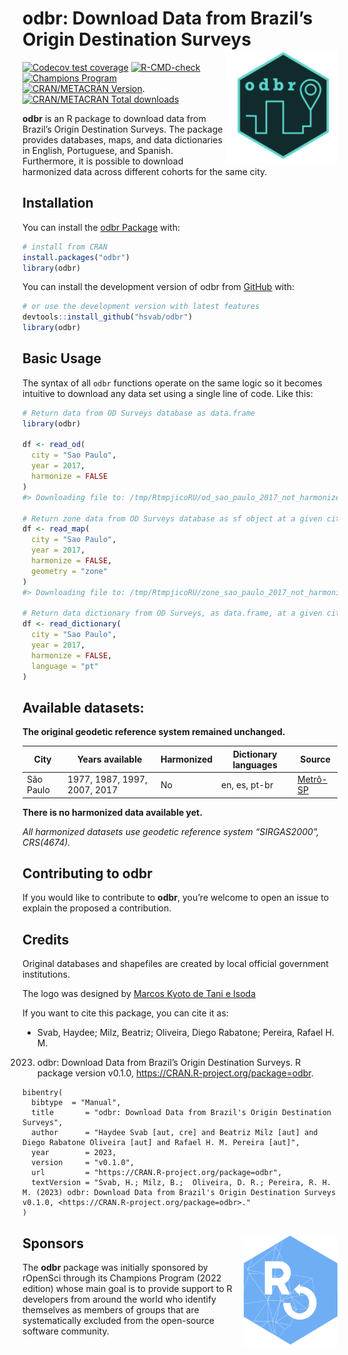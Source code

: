 
<!-- README.md is generated from README.Rmd. Please edit that file -->

# odbr: Download Data from Brazil’s Origin Destination Surveys <img align="right" src="man/figures/logo.png" alt="logo" width="180">

<!-- badges: start -->

[![Codecov test
coverage](https://codecov.io/gh/hsvab/odbr/branch/main/graph/badge.svg)](https://app.codecov.io/gh/hsvab/odbr?branch=main)
[![R-CMD-check](https://github.com/hsvab/odbr/actions/workflows/R-CMD-check.yaml/badge.svg?branch=main)](https://github.com/hsvab/odbr/actions?query=branch%3Amain)
[![Champions
Program](https://raw.githubusercontent.com/ropensci-org/badges/main/svgs/champions-program.svg)](https://ropensci.org/champions/)
[![CRAN/METACRAN Version](https://www.r-pkg.org/badges/version/odbr)](https://CRAN.R-project.org/package=odbr).[![CRAN/METACRAN Total downloads](https://cranlogs.r-pkg.org/badges/grand-total/odbr?color=blue)](https://CRAN.R-project.org/package=odbr)


<!-- badges: end -->

**odbr** is an R package to download data from Brazil’s Origin
Destination Surveys. The package provides databases, maps, and data
dictionaries in English, Portuguese, and Spanish. Furthermore, it is
possible to download harmonized data across different cohorts for the
same city.

## Installation

You can install the [odbr
Package](https://CRAN.R-project.org/package=odbr) with:

``` r
# install from CRAN
install.packages("odbr")
library(odbr)
```

You can install the development version of odbr from
[GitHub](https://github.com/) with:

``` r
# or use the development version with latest features
devtools::install_github("hsvab/odbr")
library(odbr)
```

## Basic Usage

The syntax of all `odbr` functions operate on the same logic so it
becomes intuitive to download any data set using a single line of code.
Like this:

``` r
# Return data from OD Surveys database as data.frame
library(odbr)

df <- read_od(
  city = "Sao Paulo",
  year = 2017,
  harmonize = FALSE
)
#> Downloading file to: /tmp/RtmpjicoRU/od_sao_paulo_2017_not_harmonized.csv.gz

# Return zone data from OD Surveys database as sf object at a given city and year
df <- read_map(
  city = "Sao Paulo",
  year = 2017,
  harmonize = FALSE,
  geometry = "zone"
)
#> Downloading file to: /tmp/RtmpjicoRU/zone_sao_paulo_2017_not_harmonized.gpkg

# Return data dictionary from OD Surveys, as data.frame, at a given city and year
df <- read_dictionary(
  city = "Sao Paulo",
  year = 2017,
  harmonize = FALSE,
  language = "pt"
)
```

## Available datasets:

**The original geodetic reference system remained unchanged.**

| City      | Years available              | Harmonized | Dictionary languages | Source                                                                             |
| --------- | ---------------------------- | ---------- | -------------------- | ---------------------------------------------------------------------------------- |
| São Paulo | 1977, 1987, 1997, 2007, 2017 | No         | en, es, pt-br        | [Metrô-SP](https://transparencia.metrosp.com.br/dataset/pesquisa-origem-e-destino) |

**There is no harmonized data available yet.**

*All harmonized datasets use geodetic reference system “SIRGAS2000”,
CRS(4674).*

## Contributing to odbr

If you would like to contribute to **odbr**, you’re welcome to open an
issue to explain the proposed a contribution.

## Credits

Original databases and shapefiles are created by local official
government institutions.

The logo was designed by [Marcos Kyoto de Tani e
Isoda](https://www.instagram.com/redes.urbanas/)

If you want to cite this package, you can cite it as:

  - Svab, Haydee; Milz, Beatriz; Oliveira, Diego Rabatone; Pereira,
    Rafael H. M.

<!-- end list -->

2023) odbr: Download Data from Brazil’s Origin Destination Surveys. R
      package version v0.1.0, <https://CRAN.R-project.org/package=odbr>.

<!-- end list -->

    bibentry(
      bibtype  = "Manual",
      title       = "odbr: Download Data from Brazil's Origin Destination Surveys",
      author      = "Haydee Svab [aut, cre] and Beatriz Milz [aut] and Diego Rabatone Oliveira [aut] and Rafael H. M. Pereira [aut]",
      year        = 2023,
      version     = "v0.1.0",
      url         = "https://CRAN.R-project.org/package=odbr",
      textVersion = "Svab, H.; Milz, B.;  Oliveira, D. R.; Pereira, R. H. M. (2023) odbr: Download Data from Brazil's Origin Destination Surveys v0.1.0, <https://CRAN.R-project.org/package=odbr>."
    )

## Sponsors <a href="https://ropensci.org/"><img align="right" src="man/figures/ropenscilogo.png" alt="ropensci logo" width="150" /></a>

The **odbr** package was initially sponsored by rOpenSci through its
Champions Program (2022 edition) whose main goal is to provide support
to R developers from around the world who identify themselves as members
of groups that are systematically excluded from the open-source software
community.
